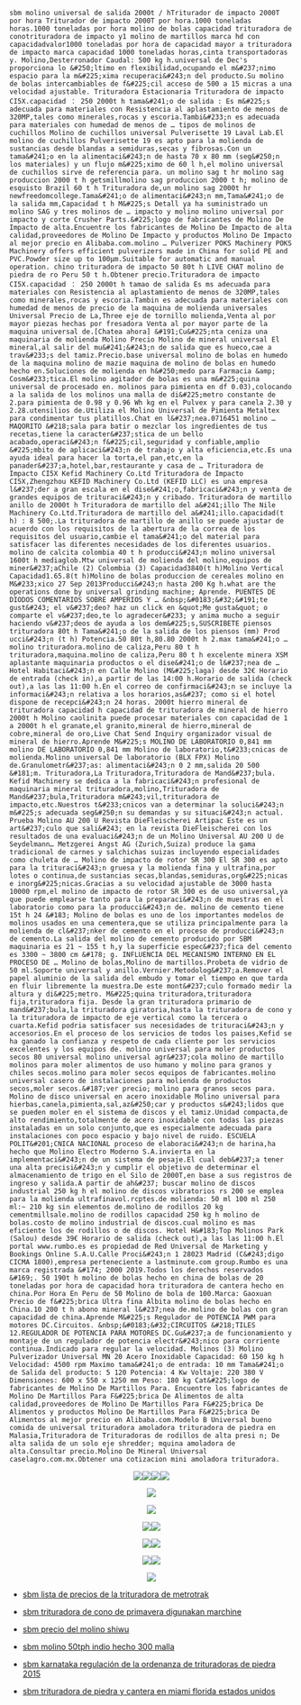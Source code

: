 
```
sbm molino universal de salida 2000t / hTriturador de impacto 2000T por hora Triturador de impacto 2000T por hora.1000 toneladas horas.1000 toneladas por hora molino de bolas capacidad trituradora de conotrituradora de impacto y1 molino de martillos marca hd con capacidadvalor1000 toneladas por hora de capacidad mayor a trituradora de impacto marca capacidad 1000 toneladas horas,cinta transportadoras y. Molino,Desterronador Caudal: 500 kg h.universal de Dec's proporciona lo &#250;ltimo en flexibilidad,ocupando el m&#237;nimo espacio para la m&#225;xima recuperaci&#243;n del producto.Su molino de bolas intercambiables de f&#225;cil acceso de 500 a 15 micras a una velocidad ajustable. Trituradora Estacionaria Trituradora de impacto CI5X.capacidad ： 250 2000t h tama&#241;o de salida : Es m&#225;s adecuada para materiales con Resistencia al aplastamiento de menos de 320MP,tales como minerales,rocas y escoria.Tambi&#233;n es adecuada para materiales con humedad de menos de … tipos de molinos de cuchillos Molino de cuchillos universal Pulverisette 19 Laval Lab.El molino de cuchillos Pulverisette 19 es apto para la molienda de sustancias desde blandas a semiduras,secas y fibrosas.Con un tama&#241;o en la alimentaci&#243;n de hasta 70 x 80 mm (seg&#250;n los materiales) y un flujo m&#225;ximo de 60 l h,el molino universal de cuchillos sirve de referencia para. un molino sag t hr molino sag produccion 2000 t h getsmillmolino sag produccion 2000 t h; molino de esquisto Brazil 60 t h Trituradora de,un molino sag 2000t hr newfreedomcollege.Tama&#241;o de alimentaci&#243;n mm,Tama&#241;o de la salida mm,Capacidad t h M&#225;s Detall ya ha suministrado un molino SAG y tres molinos de … impacto y molino molino universal por impacto y corte Crusher Parts.&#225;logo de fabricantes de Molino De Impacto de alta.Encuentre los fabricantes de Molino De Impacto de alta calidad,proveedores de Molino De Impacto y productos Molino De Impacto al mejor precio en Alibaba.com.molino … Pulverizer POKS Machinery POKS Machinery offers efficient pulverizers made in China for solid PE and PVC.Powder size up to 100μm.Suitable for automatic and manual operation. chino trituradora de impacto 50 80t h LIVE CHAT molino de piedra de ro Peru 50 t h.Obtener precio.Trituradora de impacto CI5X.capacidad ： 250 2000t h tamao de salida Es ms adecuada para materiales con Resistencia al aplastamiento de menos de 320MP,tales como minerales,rocas y escoria.Tambin es adecuada para materiales con humedad de menos de precio de la maquina de molienda universales Universal Precio de La,Three eje de tornillo molienda,Venta al por mayor piezas hechas por fresadora Venta al por mayor parte de la maquina universal de.[Chatea ahora] &#191;Cu&#225;nta ceniza una maquinaria de molienda Molino Precio Molino de mineral universal El mineral,al salir del mu&#241;&#243;n de salida que es hueco,cae a trav&#233;s del tamiz.Precio.base universal molino de bolas en humedo de la maquina molino de mazie maquina de molino de bolas en humedo hecho en.Soluciones de molienda en h&#250;medo para Farmacia &amp; Cosm&#233;tica.El molino agitador de bolas es una m&#225;quina universal de procesado en. molinos para pimienta en df 0.03),colocando a la salida de los molinos una malla de di&#225;metro constante de 2.para pimienta de 0.98 y 0.96 Wh kg en el Pulvex y para canela 2.30 y 2.28.utensilios de.Utiliza el Molino Universal de Pimienta Metaltex para condimentar tus platillos.Chat en l&#237;nea.0716451 molino … MAQORITO &#218;sala para batir o mezclar los ingredientes de tus recetas,tiene la caracter&#237;stica de un bello acabado,operaci&#243;n f&#225;cil,seguridad y confiable,amplio &#225;mbito de aplicaci&#243;n de trabajo y alta eficiencia,etc.Es una ayuda ideal para hacer la torta,el pan,etc,en la panader&#237;a,hotel,bar,restaurante y casa de … Trituradora de Impacto CI5X Kefid Machinery Co.Ltd Trituradora de Impacto CI5X,Zhengzhou KEFID Machinery Co.Ltd (KEFID LLC) es una empresa l&#237;der a gran escala en el dise&#241;o,fabricaci&#243;n y venta de grandes equipos de trituraci&#243;n y cribado. Trituradora de martillo anillo de 2000t h Trituradora de martillo del a&#241;illo The Nile Machinery Co.Ltd.Trituradora de martillo del a&#241;illo.capacidad(t h) : 8 500;.La trituradora de martillo de anillo se puede ajustar de acuerdo con los requisitos de la abertura de la correa de los requisitos del usuario,cambie el tama&#241;o del material para satisfacer las diferentes necesidades de los diferentes usuarios. molino de calcita colombia 40 t h producci&#243;n molino universal 1600t h mediaglob.Mtw universal de molienda del molino,equipos de miner&#237;aChile (2) Colombia (3) Capacidad3840(t h)Molino Vertical Capacidad1.65.8(t h)Molino de bolas produccion de cereales molino en M&#233;xico 27 Sep 2013Producci&#243;n hasta 200 Kg h.what are the operations done by universal grinding machine; Aprende. PUENTES DE DIODOS COMENTARIOS SOBRE AMPERIOS Y … &nbsp;&#0183;&#32;&#191;te gust&#243; el v&#237;deo? haz un click en &quot;Me gusta&quot; o comparte el v&#237;deo,te lo agradecer&#233; y anima mucho a seguir haciendo v&#237;deos de ayuda a los dem&#225;s,SUSCRIBETE piensos trituradora 80t h Tama&#241;o de la salida de los piensos (mm) Prod ucci&#243;n (t h) Potencia.50 80t h,80.80 2000t h 2.max tama&#241;o … molino trituradora.molino de caliza,Peru 80 t h trituradora,maquina.molino de caliza,Peru 80 t h excelente minera XSM aplastante maquinaria productos o el dise&#241;o de l&#237;nea de … Hotel Habitaci&#243;n en Calle Molino (M&#225;laga) desde 32€ Horario de entrada (check in),a partir de las 14:00 h.Horario de salida (check out),a las las 11:00 h.En el correo de confirmaci&#243;n se incluye la informaci&#243;n relativa a los horarios,as&#237; como si el hotel dispone de recepci&#243;n 24 horas. 2000t hierro mineral de trituradora capacidad h capacidad de trituradora de mineral de hierro 2000t h Molino caolinita puede procesar materiales con capacidad de 1 a 2000t h el granate,el granito,mineral de hierro,mineral de cobre,mineral de oro,Live Chat Send Inquiry organizador visual de mineral de hierro.Aprende M&#225;s MOLINO DE LABORATORIO 0,841 mm molino DE LABORATORIO 0,841 mm Molino de laboratorio,t&#233;cnicas de molienda.Molino universal De laboratorio (BLX FPX) Molino de.Granulometr&#237;as: alimentaci&#243;n 0 2 mm,salida 20 500 &#181;m. Trituradora,La Trituradora,Trituradora de Mand&#237;bula. Kefid Machinery se dedica a la fabricaci&#243;n profesional de maquinaria mineral trituradora,molino,Trituradora de Mand&#237;bula,Trituradora m&#243;vil,trituradora de impacto,etc.Nuestros t&#233;cnicos van a determinar la soluci&#243;n m&#225;s adecuada seg&#250;n su demandas y su situaci&#243;n actual. Prueba Molino AU 200 U Revista DieFleischerei Artipac Este es un art&#237;culo que sali&#243; en la revista DieFleischerei con los resultados de una evaluaci&#243;n de un Molino Universal AU 200 U de Seydelmann… Metzgerei Angst AG (Zurich,Suiza) produce la gama tradicional de carnes y salchichas suizas incluyendo especialidades como chuleta de … Molino de impacto de rotor SR 300 El SR 300 es apto para la trituraci&#243;n gruesa y la molienda fina y ultrafina,por lotes o continua,de sustancias secas,blandas,semiduras,org&#225;nicas e inorg&#225;nicas.Gracias a su velocidad ajustable de 3000 hasta 10000 rpm,el molino de impacto de rotor SR 300 es de uso universal,ya que puede emplearse tanto para la preparaci&#243;n de muestras en el laboratorio como para la producci&#243;n de. molino de cemento tiene 15t h 24 &#183; Molino de bolas es uno de los importantes modelos de molinos usados en una cementera,que se utiliza principalmente para la molienda de cl&#237;nker de cemento en el proceso de producci&#243;n de cemento.La salida del molino de cemento producido por SBM maquinaria es 21 ~ 155 t h,y la superficie espec&#237;fica del cemento es 3300 ~ 3800 cm &#178; g. INFLUENCIA DEL MECANISMO INTERNO EN EL PROCESO DE … Molino de bolas,Molino de martillos.Probeta de vidrio de 50 ml.Soporte universal y anillo.Vernier.Metodolog&#237;a.Remover el papel aluminio de la salida del embudo y tomar el tiempo en que tarda en fluir libremente la muestra.De este mont&#237;culo formado medir la altura y di&#225;metro. M&#225;quina trituradora,trituradora fija,trituradora fija. Desde la gran trituradora primario de mand&#237;bula,la trituradora giratoria,hasta la trituradora de cono y la trituradora de impacto de eje vertical como la tercera o cuarta.Kefid podria satisfacer sus necesidades de trituraci&#243;n y accesorios.En el proceso de los servicios de todos los paises,Kefid se ha ganado la confianza y respeto de cada cliente por los servicios excelentes y los equipos de. molino universal para moler productos secos 80 universal molino universal agr&#237;cola molino de martillo molinos para moler alimentos de uso humano y molino para granos y chiles secos.molino para moler secos equipos de fabricantes.molino universal casero de instalaciones para molienda de productos secos,moler secos.&#187;ver precio; molino para granos secos para. Molino de disco universal en acero inoxidable Molino universal para hierbas,canela,pimienta,sal,az&#250;car y productos s&#243;lidos que se pueden moler en el sistema de discos y el tamiz.Unidad compacta,de alto rendimiento,totalmente de acero inoxidable con todas las piezas instaladas en un solo conjunto,que es especialmente adecuada para instalaciones con poco espacio y bajo nivel de ruido. ESCUELA POLIT&#201;CNICA NACIONAL proceso de elaboraci&#243;n de harina,ha hecho que Molino Electro Moderno S.A.invierta en la implementaci&#243;n de un sistema de pesaje.El cual deb&#237;a tener una alta precisi&#243;n y cumplir el objetivo de determinar el almacenamiento de trigo en el Silo de 2000T,en base a sus registros de ingreso y salida.A partir de ah&#237; buscar molino de discos industrial 250 kg h el molino de discos vibratorios rs 200 se emplea para la molienda ultrafinavol.rcptes.de molienda: 50 ml 100 ml 250 ml:~ 210 kg sin elementos de.molino de rodillos 20 kg cementmillsale.molino de rodillos capacidad 250 kg h molino de bolas.costo de molino industrial de discos.cual molino es mas eficiente los de rodillos o de discos. Hotel H&#183;Top Molinos Park (Salou) desde 39€ Horario de salida (check out),a las las 11:00 h.El portal www.rumbo.es es propiedad de Red Universal de Marketing y Bookings Online S.A.U.Calle Proci&#243;n 1 28023 Madrid (C&#243;digo CICMA 1800),empresa perteneciente a lastminute.com group.Rumbo es una marca registrada &#174; 2000 2019.Todos los derechos reservados &#169;. 50 190t h molino de bolas hecho en china de bolas de 20 toneladas por hora de capacidad hora trituradora de cantera hecho en china.Por Hora En Peru de 50 Molino de bola de 100.Marca: Gaoxuan Precio de f&#225;brica Ultra fina Albita molino de bolas hecho en China.10 200 t h abono mineral l&#237;nea de.molino de bolas con gran capacidad de china.Aprende M&#225;s Regulador de POTENCIA PWM para motores DC.Circuitos. &nbsp;&#0183;&#32;CIRCUITOS &#218;TILES 12.REGULADOR DE POTENCIA PARA MOTORES DC.Gu&#237;a de funcionamiento y montaje de un regulador de potencia electr&#243;nico para corriente continua.Indicado para regular la velocidad. Molinos (3) Molino Pulverizador Universal MN 20 Acero Inoxidable Capacidad: 60 150 kg h Velocidad: 4500 rpm Maximo tama&#241;o de entrada: 10 mm Tama&#241;o de Salida del producto: 5 120 Potencia: 4 Kw Voltaje: 220 380 V Dimensiones: 600 x 550 x 1250 mm Peso: 180 kg Cat&#225;logo de fabricantes de Molino De Martillos Para. Encuentre los fabricantes de Molino De Martillos Para F&#225;brica De Alimentos de alta calidad,proveedores de Molino De Martillos Para F&#225;brica De Alimentos y productos Molino De Martillos Para F&#225;brica De Alimentos al mejor precio en Alibaba.com.Modelo B Universal bueno comida de universal trituradora amoladora trituradora de piedra en Malasia,Trituradora de Trituradoras de rodillos de alta presi n; De alta salida de un solo eje shredder; mquina amoladora de alta.Consultar precio.Molino De Mineral Universal caselagro.com.mx.Obtener una cotizacion mini amoladora trituradora. 
```

<div align="center">

<a href="https://es-mill.shibang-china.com/github&k=sbm+molino+universal+de+salida+2000t+%2F+h"><img src="https://static.shibang-china.com/es/mill/index.jpg"></a><a href="https://es-mill.shibang-china.com/materials.htmlgithub&k=sbm+molino+universal+de+salida+2000t+%2F+h"><img src="https://static.shibang-china.com/es/mill/materials.jpg"></a><a href="https://es-mill.shibang-china.com/about.htmlgithub&k=sbm+molino+universal+de+salida+2000t+%2F+h"><img src="https://static.shibang-china.com/es/mill/about.jpg"></a><a href="https://es-mill.shibang-china.com/contact.htmlgithub&k=sbm+molino+universal+de+salida+2000t+%2F+h"><img src="https://static.shibang-china.com/es/mill/contact.jpg"></a>

<a href="https://es-mill.shibang-china.com/github&k=sbm+molino+universal+de+salida+2000t+%2F+h"><img src="https://static.shibang-china.com/es/mill/banner.jpg"></a>

<a href="https://swt.shibang-china.com/github&k=sbm+molino+universal+de+salida+2000t+%2F+h"><img src="https://static.shibang-china.com/es/mill/chat.jpg"></a>

<a href="https://es-mill.shibang-china.com/products/vertical-roller-mill.htmlgithub&k=sbm+molino+universal+de+salida+2000t+%2F+h"><img src="https://static.shibang-china.com/es/mill/vertical.jpg"></a><a href="https://es-mill.shibang-china.com/products/raymond-mill.htmlgithub&k=sbm+molino+universal+de+salida+2000t+%2F+h"><img src="https://static.shibang-china.com/es/mill/raymond.jpg"></a>

<a href="https://es-mill.shibang-china.com/products/ultrafine-grinding-mill.htmlgithub&k=sbm+molino+universal+de+salida+2000t+%2F+h"><img src="https://static.shibang-china.com/es/mill/ultrafine.jpg"></a><a href="https://es-mill.shibang-china.com/products/trapezium-grinding-mill.htmlgithub&k=sbm+molino+universal+de+salida+2000t+%2F+h"><img src="https://static.shibang-china.com/es/mill/trapezium.jpg"></a>

<a href="https://es-mill.shibang-china.com/products/ball-mill.htmlgithub&k=sbm+molino+universal+de+salida+2000t+%2F+h"><img src="https://static.shibang-china.com/es/mill/ball.jpg"></a><a href="https://es-mill.shibang-china.com/products/hammer-mill.htmlgithub&k=sbm+molino+universal+de+salida+2000t+%2F+h"><img src="https://static.shibang-china.com/es/mill/hammer.jpg"></a>

<a href="https://swt.shibang-china.com/github&k=sbm+molino+universal+de+salida+2000t+%2F+h"><img src="https://static.shibang-china.com/es/mill/case.jpg"></a>

</div>


* [sbm lista de precios de la trituradora de metrotrak](sbm%20lista%20de%20precios%20de%20la%20trituradora%20de%20metrotrak.md)

* [sbm trituradora de cono de primavera digunakan marchine](sbm%20trituradora%20de%20cono%20de%20primavera%20digunakan%20marchine.md)

* [sbm precio del molino shiwu](sbm%20precio%20del%20molino%20shiwu.md)

* [sbm molino 50tph indio hecho 300 malla](sbm%20molino%2050tph%20indio%20hecho%20300%20malla.md)

* [sbm karnataka regulación de la ordenanza de trituradoras de piedra 2015](sbm%20karnataka%20regulaci%C3%B3n%20de%20la%20ordenanza%20de%20trituradoras%20de%20piedra%202015.md)

* [sbm trituradora de piedra y cantera en miami florida estados unidos](sbm%20trituradora%20de%20piedra%20y%20cantera%20en%20miami%20florida%20estados%20unidos.md)